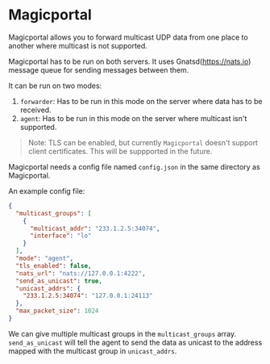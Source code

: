 # Magicportal

Magicportal allows you to forward multicast UDP data from one place to another where multicast is not supported.

Magicportal has to be run on both servers. It uses Gnatsd(https://nats.io) message queue for sending messages between them.

It can be run on two modes:

1. `forwarder`: Has to be run in this mode on the server where data has to be received.
2. `agent`: Has to be run in this mode on the server where multicast isn't supported.

> Note: TLS can be enabled, but currently `Magicportal` doesn't support client certificates. This will be suppported in the future.

Magicportal needs a config file named `config.json` in the same directory as Magicportal.

An example config file:

```json
{
  "multicast_groups": [
    {
      "multicast_addr": "233.1.2.5:34074",
      "interface": "lo"
    }
  ],
  "mode": "agent",
  "tls_enabled": false,
  "nats_url": "nats://127.0.0.1:4222",
  "send_as_unicast": true,
  "unicast_addrs": {
    "233.1.2.5:34074": "127.0.0.1:24113"
  },
  "max_packet_size": 1024
}
```

We can give multiple multicast groups in the `multicast_groups` array. `send_as_unicast` will tell the agent to send the data as unicast to the address mapped with the multicast group in `unicast_addrs`.
